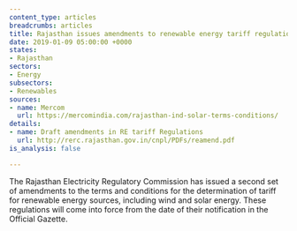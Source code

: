 ```yaml
---
content_type: articles
breadcrumbs: articles
title: Rajasthan issues amendments to renewable energy tariff regulations
date: 2019-01-09 05:00:00 +0000
states:
- Rajasthan
sectors:
- Energy
subsectors:
- Renewables
sources:
- name: Mercom
  url: https://mercomindia.com/rajasthan-ind-solar-terms-conditions/
details:
- name: Draft amendments in RE tariff Regulations
  url: http://rerc.rajasthan.gov.in/cnpl/PDFs/reamend.pdf
is_analysis: false

---
```

The Rajasthan Electricity Regulatory Commission has issued a second set of amendments to the terms and conditions for the determination of tariff for renewable energy sources, including wind and solar energy. These regulations will come into force from the date of their notification in the Official Gazette.